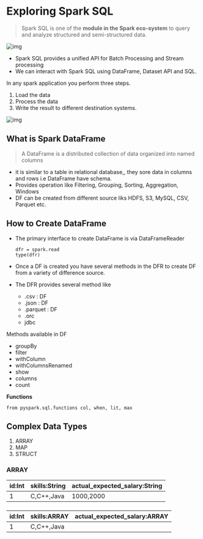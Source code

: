 # Exploring Spark SQL

> Spark SQL is one of the **module in the Spark eco-system** to query and analyze structured and semi-structured data.

![img](https://lh7-us.googleusercontent.com/docsz/AD_4nXc709ZhyrZvE4F69-Y1zcjmirtXPEf23f7uxZ9P6et4jMoRxY0kA8AWNY7gS4hmveWnox1n2ryXTeOnCwjSvW1K34BxatIAs8MKcCGwz0xFmgk2onAtsxCDUJfXMzxB7xUgIt7jE3QhpzsqDV8vq6S18Dvn?key=Ho-EZjExtA4N0KIuSunUoA)



* Spark SQL provides a unified API for Batch Processing and Stream processing
* We can interact with Spark SQL using DataFrame, Dataset API and SQL.



In any spark application you perform three steps.

1. Load the data
2. Process the data
3. Write the result to different destination systems.

![img](https://lh7-us.googleusercontent.com/docsz/AD_4nXdJoV7IL2ExVqhFmfv6DPCqTPYThwbhyWhWCItcON47G3aWDcqSSkrbABHXGX4aYt006PbGh4gcdtj8O-eqoaROMlPqQk-UoyzDczzKCjGP4jq8hFYYbdCkOdUEjW_8tJRg4xQTJbi7VqjfSYaqyo2dAqCl?key=Ho-EZjExtA4N0KIuSunUoA)

## What is Spark DataFrame

> A DataFrame is a distributed collection of data organized into named columns

* it is similar to a table in relational database,, they sore data in columns and rows i.e DataFrame have schema.
* Provides operation like Filtering, Grouping, Sorting, Aggregation, Windows
* DF can be created from different source liks HDFS, S3, MySQL, CSV, Parquet etc.

## How to Create DataFrame

* The primary interface to create DataFrame is via DataFrameReader

  ```
  dfr = spark.read
  type(dfr)
  ```

* Once a DF is created you have several methods in the DFR to create DF from a variety of difference source.

* The DFR provides several method like

  * .csv : DF
  * .json : DF
  * .parquet : DF
  * .orc
  * jdbc

Methods available in DF

* groupBy
* filter
* withColumn
* withColumnsRenamed
* show
* columns
* count

**Functions**

```
from pyspark.sql.functions col, when, lit, max
```

## Complex Data Types

1. ARRAY
2. MAP
3. STRUCT

### ARRAY

| id:Int | skills:String | actual_expected_salary:String |
| ------ | ------------- | ----------------------------- |
| 1      | C,C++,Java    | 1000,2000                     |

### 

| id:Int | skills:ARRAY | actual_expected_salary:ARRAY |
| ------ | ------------ | ---------------------------- |
| 1      | C,C++,Java   |                              |
